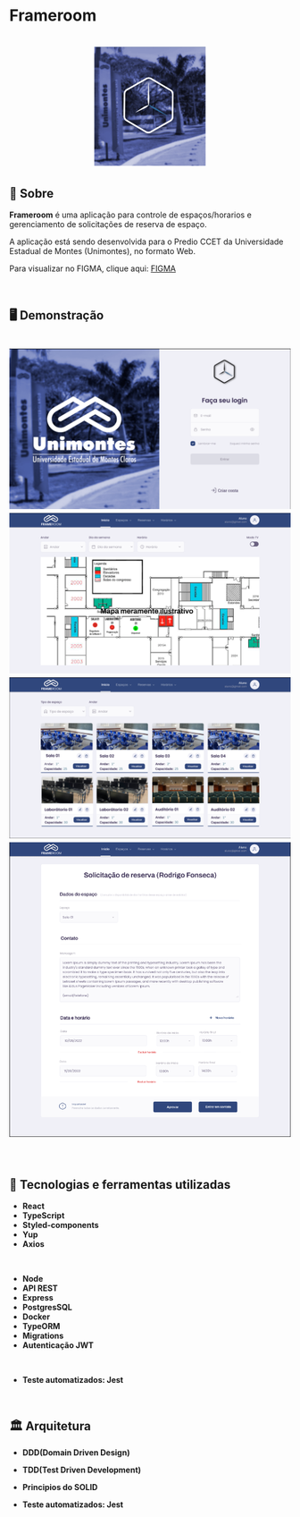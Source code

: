 # Frameroom

<h1 align="center">
  <img alt="Logo" src="logo.png" width="200px">
</h1>

## 📝 Sobre

**Frameroom** é uma aplicação para controle de espaços/horarios e gerenciamento de solicitações de reserva de espaço.

A aplicação está sendo desenvolvida para o Predio CCET da Universidade Estadual de Montes (Unimontes), no formato Web.

Para visualizar no FIGMA, clique aqui:  [FIGMA](https://www.figma.com/file/9CUhWoIodEfrkombF5FmWK/Layout-Frameroom?node-id=0%3A1)




<br/>

## 🖥️ Demonstração

<h1>
    <img src="login.png"/>
    <img src="home.png"/>
    <img src="rooms.png"/>
    <img src="form.png"/>
</h1> 
  

<br/>


## 🚀 Tecnologias e ferramentas utilizadas

- **React**
- **TypeScript**
- **Styled-components**
- **Yup**
- **Axios**

<br/>

- **Node**
- **API REST**
- **Express**
- **PostgresSQL**
- **Docker**
- **TypeORM**
- **Migrations**
- **Autenticação JWT**

<br/>

- **Teste automatizados: Jest**

<br/>

## 🏛️ Arquitetura

- **DDD(Domain Driven Design)**
- **TDD(Test Driven Development)**
- **Principios do SOLID**


- **Teste automatizados: Jest**

<br/>


